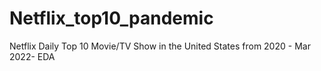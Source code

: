 # Netflix_top10_pandemic
Netflix Daily Top 10 Movie/TV Show in the United States from 2020 - Mar 2022- EDA
